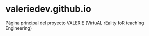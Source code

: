 # valeriedev.github.io
Página principal del proyecto VALERIE (VirtuAL rEality foR teachIng Engineering)
